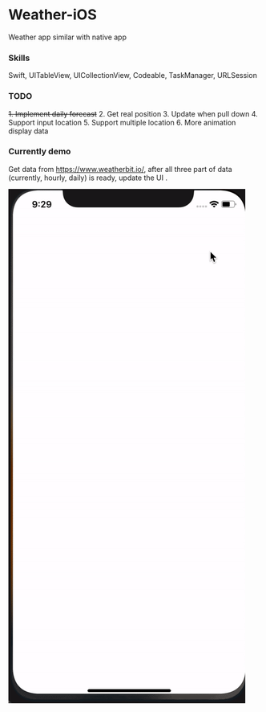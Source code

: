 # Weather-iOS
Weather app similar with native app

### Skills
Swift, UITableView, UICollectionView, Codeable, TaskManager, URLSession

### TODO
~~1. Implement daily forecast~~
2. Get real position
3. Update when pull down
4. Support input location
5. Support multiple location
6. More animation display data


### Currently demo      
Get data from <https://www.weatherbit.io/>, after all three part of data (currently, hourly, daily) is ready, update the UI . 

![](https://github.com/BobbyLiu66/Weather-iOS/blob/master/weather/Support%20File/demo.gif)
